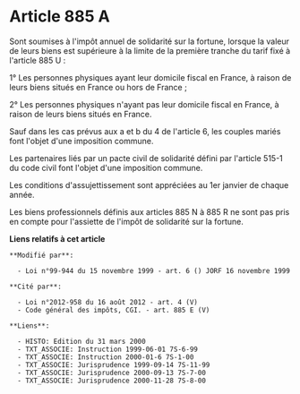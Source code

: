 # Article 885 A

Sont soumises à l'impôt annuel de solidarité sur la fortune, lorsque la valeur de leurs biens est supérieure à la limite de
la première tranche du tarif fixé à l'article 885 U :

1° Les personnes physiques ayant leur domicile fiscal en France, à raison de leurs biens situés en France ou hors de France ;

2° Les personnes physiques n'ayant pas leur domicile fiscal en France, à raison de leurs biens situés en France.

Sauf dans les cas prévus aux a et b du 4 de l'article 6, les couples mariés font l'objet d'une imposition commune.

Les partenaires liés par un pacte civil de solidarité défini par  l'article 515-1 du code civil font l'objet d'une imposition
commune. 

Les conditions d'assujettissement sont appréciées au 1er janvier de chaque année.

Les biens professionnels définis aux articles 885 N à 885 R ne sont pas pris en compte pour l'assiette de l'impôt de
solidarité sur la fortune.

**Liens relatifs à cet article**

	**Modifié par**:

	  - Loi n°99-944 du 15 novembre 1999 - art. 6 () JORF 16 novembre 1999

	**Cité par**:

	  - Loi n°2012-958 du 16 août 2012 - art. 4 (V)
	  - Code général des impôts, CGI. - art. 885 E (V)

	**Liens**:

	  - HISTO: Edition du 31 mars 2000
	  - TXT_ASSOCIE: Instruction 1999-06-01 7S-6-99
	  - TXT_ASSOCIE: Instruction 2000-01-6 7S-1-00
	  - TXT_ASSOCIE: Jurisprudence 1999-09-14 7S-11-99
	  - TXT_ASSOCIE: Jurisprudence 2000-09-13 7S-7-00
	  - TXT_ASSOCIE: Jurisprudence 2000-11-28 7S-8-00
